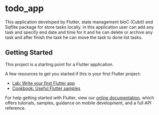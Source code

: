 # todo_app

This application developed by Flutter, state management bloC (Cubit) and Sqflite package for store tasks locally.
in this application user can add any task and specify end date and time for it and he can delete or archive any task and after finish the task he can move the task to done list tasks.
## Getting Started

This project is a starting point for a Flutter application.

A few resources to get you started if this is your first Flutter project:

- [Lab: Write your first Flutter app](https://flutter.dev/docs/get-started/codelab)
- [Cookbook: Useful Flutter samples](https://flutter.dev/docs/cookbook)

For help getting started with Flutter, view our
[online documentation](https://flutter.dev/docs), which offers tutorials,
samples, guidance on mobile development, and a full API reference.
